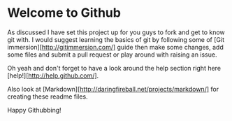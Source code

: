 Welcome to Github
===

As discussed I have set this project up for you guys to fork and get 
to know git with. I would suggest learning the basics of git by 
following some of [Git immersion][http://gitimmersion.com/] guide
then make some changes, add some files and submit a pull request or 
play around with raising an issue.

Oh yeah and don't forget to have a look around the help section right
here [help!][http://help.github.com/].

Also look at [Markdown][http://daringfireball.net/projects/markdown/]
for creating these readme files.

Happy Githubbing!
